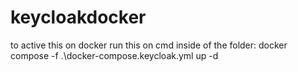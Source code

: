 # keycloakdocker

to active this on docker run this on cmd inside of the folder: 
docker compose -f .\docker-compose.keycloak.yml up -d

